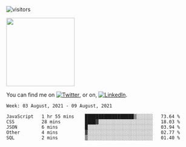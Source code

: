 ![visitors](https://visitor-badge.glitch.me/badge?page_id=page.id)

<img height="180em" src="https://github-readme-stats.vercel.app/api?username=alihernandez&show_icons=true&hide_border=true&&count_private=true&include_all_commits=true" />

<!-- Actual text -->

You can find me on [![Twitter][1.2]][1], or on, [![LinkedIn][2.2]][2].

<!-- Icons -->

[1.2]: http://i.imgur.com/wWzX9uB.png (twitter icon without padding)
[2.2]: https://raw.githubusercontent.com/MartinHeinz/MartinHeinz/master/linkedin-3-16.png (LinkedIn icon without padding)

<!-- Links to your social media accounts -->

[1]: https://twitter.com/phantomramen
[2]: https://www.linkedin.com/in/ali-hernandez-96b1b71a9/

<!--START_SECTION:waka-->
```text
Week: 03 August, 2021 - 09 August, 2021

JavaScript   1 hr 55 mins    ██████████████████▒░░░░░░   73.64 % 
CSS          28 mins         ████▓░░░░░░░░░░░░░░░░░░░░   18.03 % 
JSON         6 mins          █░░░░░░░░░░░░░░░░░░░░░░░░   03.94 % 
Other        4 mins          ▓░░░░░░░░░░░░░░░░░░░░░░░░   02.77 % 
SQL          2 mins          ▒░░░░░░░░░░░░░░░░░░░░░░░░   01.40 % 
```
<!--END_SECTION:waka-->
